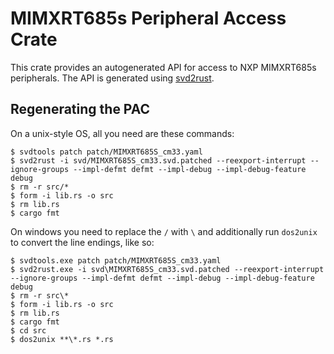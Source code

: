 # MIMXRT685s Peripheral Access Crate

This crate provides an autogenerated API for access to NXP MIMXRT685s
peripherals. The API is generated using
[svd2rust](https://github.com/rust-embedded/svd2rust).

## Regenerating the PAC

On a unix-style OS, all you need are these commands:

```console
$ svdtools patch patch/MIMXRT685S_cm33.yaml
$ svd2rust -i svd/MIMXRT685S_cm33.svd.patched --reexport-interrupt --ignore-groups --impl-defmt defmt --impl-debug --impl-debug-feature debug
$ rm -r src/*
$ form -i lib.rs -o src
$ rm lib.rs
$ cargo fmt
```

On windows you need to replace the `/` with `\` and additionally run
`dos2unix` to convert the line endings, like so:

```console
$ svdtools.exe patch patch/MIMXRT685S_cm33.yaml
$ svd2rust.exe -i svd\MIMXRT685S_cm33.svd.patched --reexport-interrupt --ignore-groups --impl-defmt defmt --impl-debug --impl-debug-feature debug
$ rm -r src\*
$ form -i lib.rs -o src
$ rm lib.rs
$ cargo fmt
$ cd src
$ dos2unix **\*.rs *.rs
```



